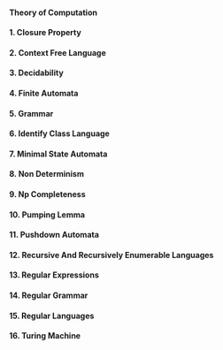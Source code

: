 #### Theory of Computation

#### 1. Closure Property

#### 2. Context Free Language

#### 3. Decidability

#### 4. Finite Automata

#### 5. Grammar

#### 6. Identify Class Language

#### 7. Minimal State Automata

#### 8. Non Determinism

#### 9. Np Completeness

#### 10. Pumping Lemma

#### 11. Pushdown Automata

#### 12. Recursive And Recursively Enumerable Languages

#### 13. Regular Expressions

#### 14. Regular Grammar

#### 15. Regular Languages

#### 16. Turing Machine
